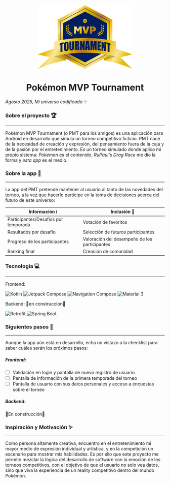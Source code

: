 <div align="center">

<img src="Logo.png" height="200">

# **Pokémon MVP Tournament**

</div>

_Agosto 2025, Mi universo codificado_ :sparkles:

### **Sobre el proyecto** :trophy:

***
Pokémon MVP Tournament (o PMT para los amigos) es una aplicación para Android en desarrollo que simula un torneo competitivo ficticio. PMT nace de la necesidad de creación y expresión, del pensamiento fuera de la caja y de la pasión por el entretenimiento. Es un torneo simulado donde aplico mi propio sistema: _Pokémon_ es el contenido, _RuPaul's Drag Race_ me dio la forma y _esta app_ es el medio.

### **Sobre la app** :iphone:

***

La app del PMT pretende mantener al usuario al tanto de las novedades del torneo, a la vez que hacerle partícipe en la toma de decisiones acerca del futuro de este universo:

<div align="center">
 
| Información :information_source: | Inclusión :raising_hand: |
|-------------|-----------|
|Participantes/Desafíos por temporada|Votación de favoritos|
|Resultados por desafío|Selección de futuros participantes|
|Progreso de los participantes|Valoración del desempeño de los participantes|
|Ranking final|Creación de comunidad|

</div>

### **Tecnología** :computer:

 ***

Frontend:
<br>

![Kotlin](https://img.shields.io/badge/Kotlin-0095D5?logo=kotlin&logoColor=white&style=for-the-badge)
![Jetpack Compose](https://img.shields.io/badge/Jetpack%20Compose-4285F4?logo=jetpackcompose&logoColor=white&style=for-the-badge)
![Navigation Compose](https://img.shields.io/badge/Navigation_Compose-4285F4?logo=android&logoColor=white&style=for-the-badge)
![Material 3](https://img.shields.io/badge/Material%203-757575?logo=materialdesign&logoColor=white&style=for-the-badge)
<br>

Backend:
🚧en construcción🚧
<br>

![Retrofit](https://img.shields.io/badge/Retrofit-3DDC84?logo=android&logoColor=white&style=for-the-badge)
![Spring Boot](https://img.shields.io/badge/Spring%20Boot-6DB33F?logo=springboot&logoColor=white&style=for-the-badge)

### **Siguientes pasos** :paw_prints:

***

Aunque la app aún está en desarrollo, echa un vistazo a la checklist para saber cuáles serán los próximos pasos:

##### _Frontend:_
- [ ] Validación en login y pantalla de nuevo registro de usuario
- [ ] Pantalla de información de la primera temporada del torneo
- [ ] Pantalla de usuario con sus datos personales y acceso a encuestas sobre el torneo

##### _Backend:_
🚧En construcción🚧


### **Inspiración y Motivación** :sparkles:

***

Como persona altamente creativa, encuentro en el entretenimiento mi mayor medio de expresión individual y artística, y en la competición un escenario para mostrar mis habilidades.
Es por ello que este proyecto me permite mezclar la lógica del desarrollo de software con la emoción de los torneos competitivos, con el objetivo de que el usuario no solo vea datos, sino que viva la experiencia de un reality competitivo dentro del mundo Pokémon.
